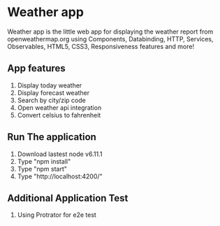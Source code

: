 Weather app
===========

Weather app is the little web app for displaying the weather report from openweathermap.org using Components, Databinding, HTTP, Services, Observables, HTML5, CSS3, Responsiveness features and more!

## App features

1. Display today weather
2. Display forecast weather  
3. Search by city/zip code 
4. Open weather api integration 
5. Convert celsius to fahrenheit


## Run The application

1. Download lastest node v6.11.1
2. Type "npm install"
3. Type "npm start"
4. Type "http://localhost:4200/"

## Additional Application Test

1. Using Protrator for e2e test 
